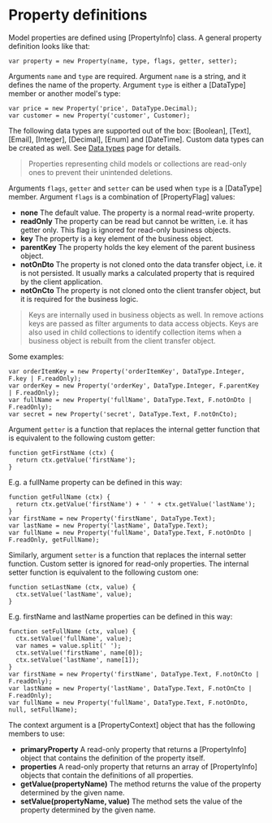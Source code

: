 [//]: # (20, Property definitions)

# Property definitions

Model properties are defined using [PropertyInfo] class. A general property
definition looks like that:

```
var property = new Property(name, type, flags, getter, setter);
```

Arguments `name` and `type` are required. Argument `name` is a string, and it defines
the name of the property. Argument `type` is either a [DataType] member or another model's type:

```
var price = new Property('price', DataType.Decimal);
var customer = new Property('customer', Customer);
```

The following data types are supported out of the box: [Boolean], [Text], [Email],
[Integer], [Decimal], [Enum] and [DateTime]. Custom data types can be created as well.
See [Data types](data-types) page for details.

> Properties representing child models or collections are read-only ones to prevent
> their unintended deletions.

Arguments `flags`, `getter` and `setter` can be used when `type` is a [DataType] member.
Argument `flags` is a combination of [PropertyFlag] values:

* __none__
  The default value. The property is a normal read-write property.
* __readOnly__
  The property can be read but cannot be written, i.e. it has getter only.
  This flag is ignored for read-only business objects.
* __key__
  The property is a key element of the business object.
* __parentKey__
  The property holds the key element of the parent business object.
* __notOnDto__
  The property is not cloned onto the data transfer object, i.e. it is not persisted.
  It usually marks a calculated property that is required by the client application.
* __notOnCto__
  The property is not cloned onto the client transfer object, but it is required for
  the business logic.

> Keys are internally used in business objects as well. In remove actions keys are passed
> as filter arguments to data access objects. Keys are also used in child collections to
> identify collection items when a business object is rebuilt from the client transfer object.

Some examples:

```
var orderItemKey = new Property('orderItemKey', DataType.Integer, F.key | F.readOnly);
var orderKey = new Property('orderKey', DataType.Integer, F.parentKey | F.readOnly);
var fullName = new Property('fullName', DataType.Text, F.notOnDto | F.readOnly);
var secret = new Property('secret', DataType.Text, F.notOnCto);
```

Argument `getter` is a function that replaces the internal getter function that is
equivalent to the following custom getter:

```
function getFirstName (ctx) {
  return ctx.getValue('firstName');
}
```

E.g. a fullName property can be defined in this way:

```
function getFullName (ctx) {
  return ctx.getValue('firstName') + ' ' + ctx.getValue('lastName');
}
var firstName = new Property('firstName', DataType.Text);
var lastName = new Property('lastName', DataType.Text);
var fullName = new Property('fullName', DataType.Text, F.notOnDto | F.readOnly, getFullName);
```

Similarly, argument `setter` is a function that replaces the internal setter function.
Custom setter is ignored for read-only properties. The internal setter function is
equivalent to the following custom one:

```
function setLastName (ctx, value) {
  ctx.setValue('lastName', value);
}
```

E.g. firstName and lastName properties can be defined in this way:

```
function setFullName (ctx, value) {
  ctx.setValue('fullName', value);
  var names = value.split(' ');
  ctx.setValue('firstName', name[0]);
  ctx.setValue('lastName', name[1]);
}
var firstName = new Property('firstName', DataType.Text, F.notOnCto | F.readOnly);
var lastName = new Property('lastName', DataType.Text, F.notOnCto | F.readOnly);
var fullName = new Property('fullName', DataType.Text, F.notOnDto, null, setFullName);
```

The context argument is a [PropertyContext] object that has the following members to use:

* __primaryProperty__
  A read-only property that returns a [PropertyInfo] object that contains the definition
  of the property itself.
* __properties__
  A read-only property that returns an array of [PropertyInfo] objects that contain the 
  definitions of all properties.
* __getValue(propertyName)__
  The method returns the value of the property determined by the given name. 
* __setValue(propertyName, value)__
  The method sets the value of the property determined by the given name. 
